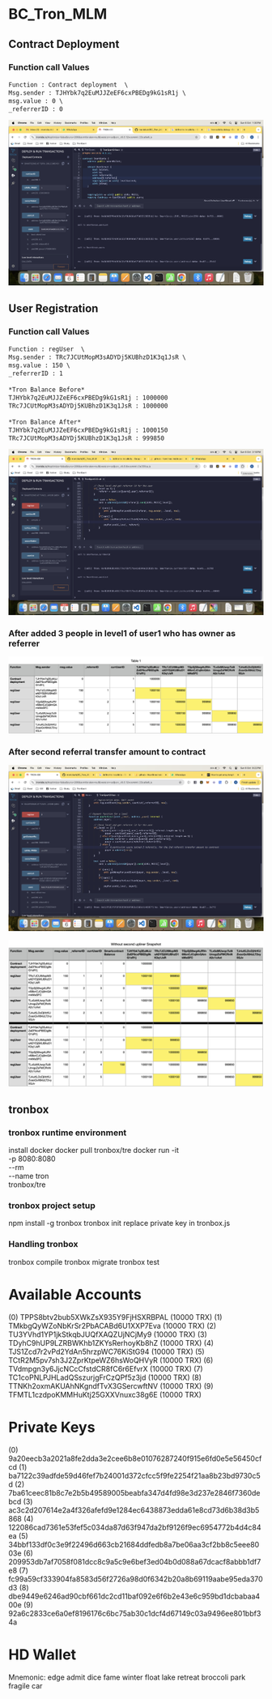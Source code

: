 # BC_Tron_MLM

## Contract Deployment

### Function call Values
    Function : Contract deployment	\
    Msg.sender : TJHYbk7q2EuMJJZeEF6cxPBEDg9kG1sR1j \
    msg.value : 0 \
    _referrerID : 0

![Function @ Deployment](<images/1.ContractDeployment.png>)

## User Registration
### Function call Values
    Function : regUser	\
    Msg.sender : TRc7JCUtMopM3sADYDj5KUBhzD1K3q1JsR \
    msg.value : 150 \
    _referrerID : 1

    *Tron Balance Before*
    TJHYbk7q2EuMJJZeEF6cxPBEDg9kG1sR1j : 1000000
    TRc7JCUtMopM3sADYDj5KUBhzD1K3q1JsR : 1000000

    *Tron Balance After*
    TJHYbk7q2EuMJJZeEF6cxPBEDg9kG1sR1j : 1000150
    TRc7JCUtMopM3sADYDj5KUBhzD1K3q1JsR : 999850
![User Registration](<images/2.UserRegistration.png>)

### After added 3 people in level1 of user1 who has owner as referrer
![Level1TrxBalAfter3referrer](<images/3.Level1TrxBalAfter3referrer.png>)

### After second referral transfer amount to contract
![alt text](<images/4.2ndreferrerAmountTransferToContract.png>)

![alt text](images/4.1.2ndReferralAmountTransferChanges.png)

## tronbox
### tronbox runtime environment
install docker
docker pull tronbox/tre
docker run -it \
-p 8080:8080 \
--rm \
--name tron \
tronbox/tre

### tronbox project setup
npm install -g tronbox
tronbox init
replace private key in tronbox.js

### Handling tronbox
tronbox compile
tronbox migrate
tronbox test



Available Accounts
==================

(0) TPPS8btv2bub5XWkZsX935Y9FjHSXRBPAL (10000 TRX)
(1) TMkbgQyWZoNbKrSr2PbACABd6U1XXP7Eva (10000 TRX)
(2) TU3YVhd1YP1jkStkqbJUQfXAQZUjNCjMy9 (10000 TRX)
(3) TDyhC9hUP9LZRBWKhb1ZKYsRerhoyKb8hZ (10000 TRX)
(4) TJS1Zcd7r2vPd2YdAn5hrzpWC76KiStG94 (10000 TRX)
(5) TCtR2M5pv7sh3J2ZprKtpeWZ6hsWoQHVyR (10000 TRX)
(6) TVdmpgn3y6JjcNCcCfstdCR8fC6r6EfvrX (10000 TRX)
(7) TC1coPNLPJHLadQSszurjgFrCzQPf5z3jd (10000 TRX)
(8) TTNKh2oxmAKUAhNKgndfTvX3GSercwftNV (10000 TRX)
(9) TFMTL1czdpoKMMHuKtj25GXXVnuxc38g6E (10000 TRX)

Private Keys
==================

(0) 9a20eecb3a2021a8fe2dda3e2cee6b8e01076287240f915e6fd0e5e56450cfcd
(1) ba7122c39adfde59d46fef7b24001d372cfcc5f9fe2254f21aa8b23bd9730c5d
(2) 7ba61ceec81b8c7e2b5b49589005beabfa347d4fd98e3d237e2846f7360debcd
(3) ac3c2d207614e2a4f326afefd9e1284ec6438873edda61e8cd73d6b38d3b5868
(4) 122086cad7361e53fef5c034da87d63f947da2bf9126f9ec6954772b4d4c84ea
(5) 34bbf133df0c3e9f22496d663cb21684ddfedb8a7be06aa3cf2bb8c5eee8003e
(6) 209953db7af7058f081dcc8c9a5c9e6bef3ed04b0d088a67dcacf8abbb1df7e8
(7) fc99a59cf333904fa8583d56f2726a98d0f6342b20a8b69119aabe95eda370d3
(8) dbe9449e6246ad90cbf661dc2cd11baf092e6f6b2e43e6c959bd1dcbabaa400e
(9) 92a6c2833ce6a0ef8196176c6bc75ab30c1dcf4d67149c03a9496ee801bbf34a

HD Wallet
==================
Mnemonic:      edge admit dice fame winter float lake retreat broccoli park fragile car